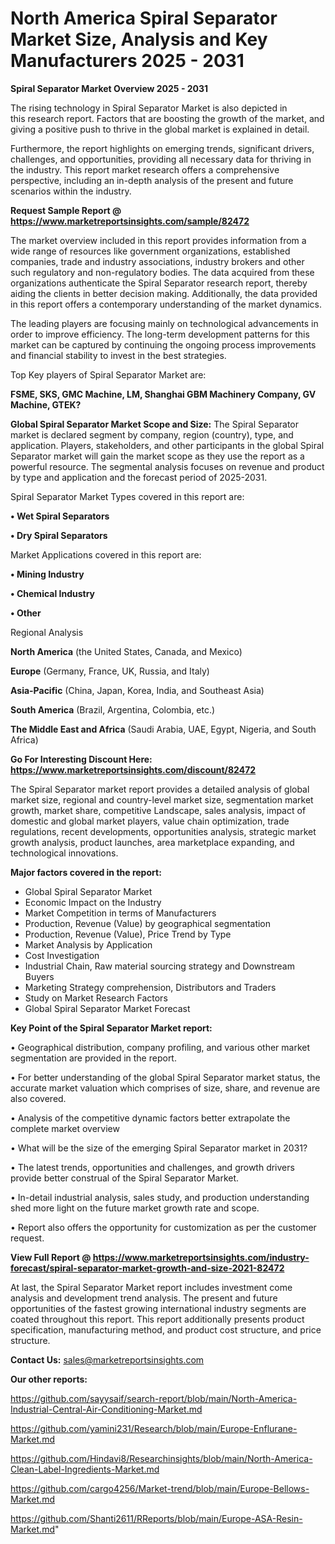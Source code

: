 # North America Spiral Separator Market Size, Analysis and Key Manufacturers 2025 - 2031

<Strong> Spiral Separator Market Overview 2025 - 2031</strong>

The rising technology in Spiral Separator Market is also depicted in this research report. Factors that are boosting the growth of the market, and giving a positive push to thrive in the global market is explained in detail.

Furthermore, the report highlights on emerging trends, significant drivers, challenges, and opportunities, providing all necessary data for thriving in the industry. This report market research offers a comprehensive perspective, including an in-depth analysis of the present and future scenarios within the industry.

<strong>Request Sample Report @ <a href=https://www.marketreportsinsights.com/sample/82472>https://www.marketreportsinsights.com/sample/82472</a></strong>

The market overview included in this report provides information from a wide range of resources like government organizations, established companies, trade and industry associations, industry brokers and other such regulatory and non-regulatory bodies. The data acquired from these organizations authenticate the Spiral Separator research report, thereby aiding the clients in better decision making. Additionally, the data provided in this report offers a contemporary understanding of the market dynamics.

The leading players are focusing mainly on technological advancements in order to improve efficiency. The long-term development patterns for this market can be captured by continuing the ongoing process improvements and financial stability to invest in the best strategies.

Top Key players of Spiral Separator Market are:

<strong>FSME, SKS, GMC Machine, LM, Shanghai GBM Machinery Company, GV Machine, GTEK?</strong>

<strong><b>Global Spiral Separator Market Scope and Size:</b></strong>
The Spiral Separator market is declared segment by company, region (country), type, and application. Players, stakeholders, and other participants in the global Spiral Separator market will gain the market scope as they use the report as a powerful resource. The segmental analysis focuses on revenue and product by type and application and the forecast period of 2025-2031.

Spiral Separator Market Types covered in this report are:

<strong>• Wet Spiral Separators

• Dry Spiral Separators</strong>

Market Applications covered in this report are:

<strong>• Mining Industry

• Chemical Industry

• Other</strong> 

Regional Analysis

<strong>North America</strong> (the United States, Canada, and Mexico)

<strong>Europe</strong> (Germany, France, UK, Russia, and Italy)

<strong>Asia-Pacific</strong> (China, Japan, Korea, India, and Southeast Asia)

<strong>South America</strong> (Brazil, Argentina, Colombia, etc.)

<strong>The Middle East and Africa</strong> (Saudi Arabia, UAE, Egypt, Nigeria, and South Africa)

<strong>Go For Interesting Discount Here: <a href=https://www.marketreportsinsights.com/discount/82472>https://www.marketreportsinsights.com/discount/82472</a></strong>

The Spiral Separator market report provides a detailed analysis of global market size, regional and country-level market size, segmentation market growth, market share, competitive Landscape, sales analysis, impact of domestic and global market players, value chain optimization, trade regulations, recent developments, opportunities analysis, strategic market growth analysis, product launches, area marketplace expanding, and technological innovations.

<strong><b>Major factors covered in the report:</b></strong>
<ul>
  <li>Global Spiral Separator Market </li>
  <li>Economic Impact on the Industry</li>
  <li>Market Competition in terms of Manufacturers</li>
  <li>Production, Revenue (Value) by geographical segmentation</li>
  <li>Production, Revenue (Value), Price Trend by Type</li>
  <li>Market Analysis by Application</li>
  <li>Cost Investigation</li>
  <li>Industrial Chain, Raw material sourcing strategy and Downstream Buyers</li>
  <li>Marketing Strategy comprehension, Distributors and Traders</li>
  <li>Study on Market Research Factors</li>
  <li>Global Spiral Separator Market Forecast</li>
</ul>

<strong><b>Key Point of the Spiral Separator Market report:</b></strong>

• Geographical distribution, company profiling, and various other market segmentation are provided in the report.

• For better understanding of the global Spiral Separator market status, the accurate market valuation which comprises of size, share, and revenue are also covered.

• Analysis of the competitive dynamic factors better extrapolate the complete market overview

• What will be the size of the emerging Spiral Separator market in 2031?

• The latest trends, opportunities and challenges, and growth drivers provide better construal of the Spiral Separator Market.

• In-detail industrial analysis, sales study, and production understanding shed more light on the future market growth rate and scope.

• Report also offers the opportunity for customization as per the customer request.

<strong><b>View Full Report @ <a href=https://www.marketreportsinsights.com/industry-forecast/spiral-separator-market-growth-and-size-2021-82472>https://www.marketreportsinsights.com/industry-forecast/spiral-separator-market-growth-and-size-2021-82472</a></b></strong>


At last, the Spiral Separator Market report includes investment come analysis and development trend analysis. The present and future opportunities of the fastest growing international industry segments are coated throughout this report. This report additionally presents product specification, manufacturing method, and product cost structure, and price structure.

<strong>Contact Us:</strong>
sales@marketreportsinsights.com

<strong>Our other reports:</strong>

<a href=https://github.com/sayysaif/search-report/blob/main/North-America-Industrial-Central-Air-Conditioning-Market.md>https://github.com/sayysaif/search-report/blob/main/North-America-Industrial-Central-Air-Conditioning-Market.md</a>

<a href=https://github.com/yamini231/Research/blob/main/Europe-Enflurane-Market.md>https://github.com/yamini231/Research/blob/main/Europe-Enflurane-Market.md</a>

<a href=https://github.com/Hindavi8/Researchinsights/blob/main/North-America-Clean-Label-Ingredients-Market.md>https://github.com/Hindavi8/Researchinsights/blob/main/North-America-Clean-Label-Ingredients-Market.md</a>

<a href=https://github.com/cargo4256/Market-trend/blob/main/Europe-Bellows-Market.md>https://github.com/cargo4256/Market-trend/blob/main/Europe-Bellows-Market.md</a>

<a href=https://github.com/Shanti2611/RReports/blob/main/Europe-ASA-Resin-Market.md>https://github.com/Shanti2611/RReports/blob/main/Europe-ASA-Resin-Market.md</a>"
